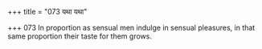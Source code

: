 +++
title = "073 यथा यथा"

+++
073	In proportion as sensual men indulge in sensual pleasures, in that same proportion their taste for them grows.